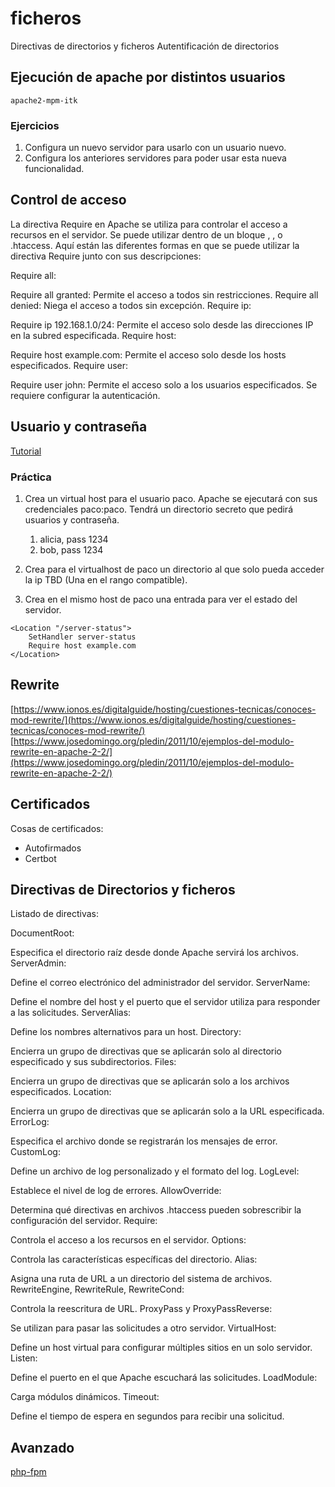 # ficheros

Directivas de directorios y ficheros
Autentificación de directorios

## Ejecución de apache por distintos usuarios

```
apache2-mpm-itk
```

### Ejercicios

1. Configura un nuevo servidor para usarlo con un usuario nuevo.
2. Configura los anteriores servidores para poder usar esta nueva funcionalidad.

## Control de acceso

La directiva Require en Apache se utiliza para controlar el acceso a recursos en el servidor. Se puede utilizar dentro de un bloque <Directory>, <Location>, <Files> o .htaccess. Aquí están las diferentes formas en que se puede utilizar la directiva Require junto con sus descripciones:

Require all:

Require all granted: Permite el acceso a todos sin restricciones.
Require all denied: Niega el acceso a todos sin excepción.
Require ip:

Require ip 192.168.1.0/24: Permite el acceso solo desde las direcciones IP en la subred especificada.
Require host:

Require host example.com: Permite el acceso solo desde los hosts especificados.
Require user:

Require user john: Permite el acceso solo a los usuarios especificados. Se requiere configurar la autenticación.

## Usuario y contraseña

[Tutorial](https://www.digitalocean.com/community/tutorials/how-to-set-up-password-authentication-with-apache-on-ubuntu-18-04-es)


### Práctica

1. Crea un virtual host para el usuario paco. Apache se ejecutará con sus credenciales paco:paco. Tendrá un directorio secreto que pedirá usuarios y contraseña.
    1. alicia, pass 1234
    2. bob, pass 1234

2. Crea para el virtualhost de paco un directorio al que solo pueda acceder la ip TBD (Una en el rango compatible).

3. Crea en el mismo host de paco una entrada para ver el estado del servidor.

```
<Location "/server-status">
    SetHandler server-status
    Require host example.com
</Location>
```

## Rewrite

[https://www.ionos.es/digitalguide/hosting/cuestiones-tecnicas/conoces-mod-rewrite/](https://www.ionos.es/digitalguide/hosting/cuestiones-tecnicas/conoces-mod-rewrite/)
[https://www.josedomingo.org/pledin/2011/10/ejemplos-del-modulo-rewrite-en-apache-2-2/](https://www.josedomingo.org/pledin/2011/10/ejemplos-del-modulo-rewrite-en-apache-2-2/)


## Certificados

Cosas de certificados:
- Autofirmados
- Certbot


## Directivas de Directorios y ficheros

Listado de directivas:

DocumentRoot:

Especifica el directorio raíz desde donde Apache servirá los archivos.
ServerAdmin:

Define el correo electrónico del administrador del servidor.
ServerName:

Define el nombre del host y el puerto que el servidor utiliza para responder a las solicitudes.
ServerAlias:

Define los nombres alternativos para un host.
Directory:

Encierra un grupo de directivas que se aplicarán solo al directorio especificado y sus subdirectorios.
Files:

Encierra un grupo de directivas que se aplicarán solo a los archivos especificados.
Location:

Encierra un grupo de directivas que se aplicarán solo a la URL especificada.
ErrorLog:

Especifica el archivo donde se registrarán los mensajes de error.
CustomLog:

Define un archivo de log personalizado y el formato del log.
LogLevel:

Establece el nivel de log de errores.
AllowOverride:

Determina qué directivas en archivos .htaccess pueden sobrescribir la configuración del servidor.
Require:

Controla el acceso a los recursos en el servidor.
Options:

Controla las características específicas del directorio.
Alias:

Asigna una ruta de URL a un directorio del sistema de archivos.
RewriteEngine, RewriteRule, RewriteCond:

Controla la reescritura de URL.
ProxyPass y ProxyPassReverse:

Se utilizan para pasar las solicitudes a otro servidor.
VirtualHost:

Define un host virtual para configurar múltiples sitios en un solo servidor.
Listen:

Define el puerto en el que Apache escuchará las solicitudes.
LoadModule:

Carga módulos dinámicos.
Timeout:

Define el tiempo de espera en segundos para recibir una solicitud.

## Avanzado

[php-fpm](https://guidocutipa.blog.bo/instalacon-configuracion-de-apache-con-php-fpm-con-mariadb-10-5-y-el-nuevo-php-8-0/)